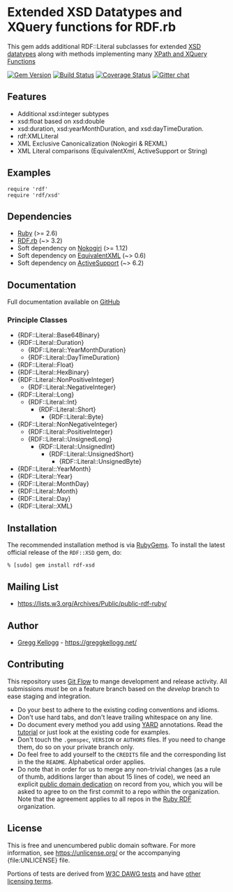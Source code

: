# Extended XSD Datatypes and XQuery functions for RDF.rb

This gem adds additional RDF::Literal subclasses for extended [XSD datatypes][] along with methods implementing many [XPath and XQuery Functions][]

[![Gem Version](https://badge.fury.io/rb/rdf-xsd.png)](https://badge.fury.io/rb/rdf-xsd)
[![Build Status](https://github.com/ruby-rdf/rdf-xsd/workflows/CI/badge.svg?branch=develop)](https://github.com/ruby-rdf/rdf-xsd/actions?query=workflow%3ACI)
[![Coverage Status](https://coveralls.io/repos/ruby-rdf/rdf-xsd/badge.svg)](https://coveralls.io/github/ruby-rdf/rdf-xsd?branch=develop)
[![Gitter chat](https://badges.gitter.im/ruby-rdf/rdf.png)](https://gitter.im/ruby-rdf/rdf)

## Features

* Additional xsd:integer subtypes
* xsd:float based on xsd:double
* xsd:duration, xsd:yearMonthDuration, and xsd:dayTimeDuration.
* rdf:XMLLiteral
* XML Exclusive Canonicalization (Nokogiri & REXML)
* XML Literal comparisons (EquivalentXml, ActiveSupport or String)

## Examples

    require 'rdf'
    require 'rdf/xsd'

## Dependencies
* [Ruby](https://ruby-lang.org/) (>= 2.6)
* [RDF.rb](https://rubygems.org/gems/rdf) (~> 3.2)
* Soft dependency on [Nokogiri](https://rubygems.org/gems/nokogiri) (>= 1.12)
* Soft dependency on [EquivalentXML](https://rubygems.org/gems/equivalent-xml) (~> 0.6)
* Soft dependency on [ActiveSupport](https://rubygems.org/gems/activesupport) (~> 6.2)

## Documentation
Full documentation available on [GitHub][XSD doc]

### Principle Classes
* {RDF::Literal::Base64Binary}
* {RDF::Literal::Duration}
    * {RDF::Literal::YearMonthDuration}
    * {RDF::Literal::DayTimeDuration}
* {RDF::Literal::Float}
* {RDF::Literal::HexBinary}
* {RDF::Literal::NonPositiveInteger}
    * {RDF::Literal::NegativeInteger}
* {RDF::Literal::Long}
    * {RDF::Literal::Int}
        * {RDF::Literal::Short}
            * {RDF::Literal::Byte}
* {RDF::Literal::NonNegativeInteger}
    * {RDF::Literal::PositiveInteger}
    * {RDF::Literal::UnsignedLong}
        * {RDF::Literal::UnsignedInt}
            * {RDF::Literal::UnsignedShort}
                * {RDF::Literal::UnsignedByte}
* {RDF::Literal::YearMonth}
* {RDF::Literal::Year}
* {RDF::Literal::MonthDay}
* {RDF::Literal::Month}
* {RDF::Literal::Day}
* {RDF::Literal::XML}

## Installation

The recommended installation method is via [RubyGems](https://rubygems.org/).
To install the latest official release of the `RDF::XSD` gem, do:

    % [sudo] gem install rdf-xsd

## Mailing List

* <https://lists.w3.org/Archives/Public/public-rdf-ruby/>

## Author

* [Gregg Kellogg](https://github.com/gkellogg) - <https://greggkellogg.net/>

## Contributing
This repository uses [Git Flow](https://github.com/nvie/gitflow) to mange development and release activity. All submissions _must_ be on a feature branch based on the _develop_ branch to ease staging and integration.

* Do your best to adhere to the existing coding conventions and idioms.
* Don't use hard tabs, and don't leave trailing whitespace on any line.
* Do document every method you add using [YARD][] annotations. Read the
  [tutorial][YARD-GS] or just look at the existing code for examples.
* Don't touch the `.gemspec`, `VERSION` or `AUTHORS` files. If you need to
  change them, do so on your private branch only.
* Do feel free to add yourself to the `CREDITS` file and the corresponding
  list in the the `README`. Alphabetical order applies.
* Do note that in order for us to merge any non-trivial changes (as a rule
  of thumb, additions larger than about 15 lines of code), we need an
  explicit [public domain dedication][PDD] on record from you,
  which you will be asked to agree to on the first commit to a repo within the organization.
  Note that the agreement applies to all repos in the [Ruby RDF](https://github.com/ruby-rdf/) organization.

## License

This is free and unencumbered public domain software. For more information,
see <https://unlicense.org/> or the accompanying {file:UNLICENSE} file.

Portions of tests are derived from [W3C DAWG tests](https://www.w3.org/2001/sw/DataAccess/tests/) and have [other licensing terms](https://www.w3.org/2001/sw/DataAccess/tests/data-r2/LICENSE).

[Ruby]:       https://ruby-lang.org/
[RDF]:        https://www.w3.org/RDF/
[YARD]:       https://yardoc.org/
[YARD-GS]:    https://rubydoc.info/docs/yard/file/docs/GettingStarted.md
[PDD]:              https://unlicense.org/#unlicensing-contributions
[Backports]:  https://rubygems.org/gems/backports
[XSD Datatypes]: https://www.w3.org/TR/2004/REC-xmlschema-2-20041028/#built-in-datatypes
[XPath and XQuery Functions]: https://www.w3.org/TR/xpath-functions/
[XSD Doc]: https://ruby-rdf.github.io/rdf-xsd